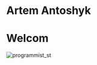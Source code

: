 # Artem Antoshyk
# Welcom
![programmist_st](https://user-images.githubusercontent.com/95050847/143556681-69c43e7e-717b-4ee7-91c9-7f3d75930c4d.jpg)

